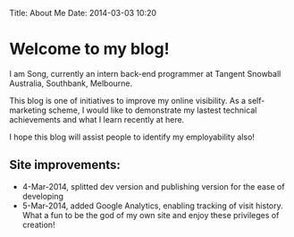 Title: About Me
Date: 2014-03-03 10:20

Welcome to my blog!
===================

I am Song, currently an intern back-end programmer at Tangent Snowball Australia, Southbank, Melbourne. 

This blog is one of initiatives to improve my online visibility. As a self-marketing scheme, I would like to demonstrate my lastest technical achievements and what I learn recently at here.

I hope this blog will assist people to identify my employability also!

Site improvements:
------------------
- 4-Mar-2014, splitted dev version and publishing version for the ease of developing
- 5-Mar-2014, added Google Analytics, enabling tracking of visit history. What a fun to be the god of my own site and enjoy these privileges of creation!
